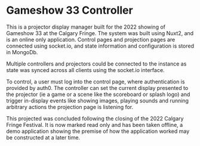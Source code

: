 # Gameshow 33 Controller

This is a projector display manager built for the 2022 showing of Gameshow 33 at the Calgary Fringe. The system was built using Nuxt2, and is an online only application. Control pages and projection pages are connected using socket.io, and state information and configuration is stored in MongoDb.

Multiple controllers and projectors could be connected to the instance as state was synced across all clients using the socket.io interface.

To control, a user must log into the control page, where authentication is provided by auth0. The controller can set the current display presented to the projector (ie a game or a scene like the scoreboard or splash logo) and trigger in-display events like showing images, playing sounds and running arbitrary actions the projection page is listening for.

This projected was concluded following the closing of the 2022 Calgary Fringe Festival. It is now marked read only and has been taken offline, a demo application showing the premise of how the application worked may be constructed at a later time.
